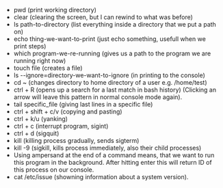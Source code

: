 - pwd (print working directory)
- clear (clearing the screen, but I can rewind to what was before)
- ls path-to-directory (list everything inside a directory that we put a path on)
- echo thing-we-want-to-print (just echo something, usefull when we print steps)
- which program-we-re-running (gives us a path to the program we are running right now)
- touch file (creates a file)
- ls --ignore=directory-we-want-to-ignore (in printing to the console)
- cd ~ (changes directory to home directory of a user e.g. /home/test)
- ctrl + R (opens up a search for a last match in bash history) (Clicking an arrow will leave this pattern in normal console mode again).
- tail specific_file (giving last lines in a specific file)
- ctrl + shift + c/v (copying and pasting)
- ctrl + k/u (yanking)
- ctrl + c (interrupt program, sigint)
- ctrl + d (sigquit)
- kill (killing process gradually, sends sigterm)
- kill -9 (sigkill, kills process immediately, also their child processes)
- Using ampersand at the end of a command means, that we want to run this program in the background. After hitting enter this will return ID of this process on our console.
- cat /etc/issue (showning information about a system version).

